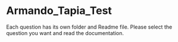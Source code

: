 # Armando_Tapia_Test
Each question has its own folder and Readme file. Please select the question you want and read the documentation.
